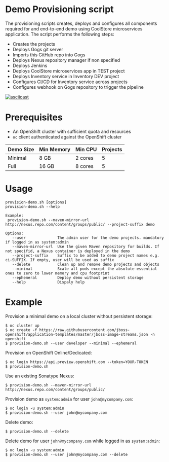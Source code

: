Demo Provisioning script
======================
The provisioning scripts creates, deploys and configures all components required for
and end-to-end demo using CoolStore microservices application. The script performs the following
steps:
* Creates the projects
* Deploys Gogs git server
* Imports this GitHub repo into Gogs
* Deploys Nexus repository manager if non specified
* Deploys Jenkins
* Deploys CoolStore microservices app in TEST project
* Deploys Inventory service in Inventory DEV project
* Configures CI/CD for Inventory service across projects
* Configures webhook on Gogs repository to trigger the pipeline

[![asciicast](https://asciinema.org/a/103399.png)](https://asciinema.org/a/103399)

Prerequisites
============
* An OpenShift cluster with sufficient quota and resources
* `oc` client authenticated against the OpenShift cluster

| Demo Size | Min Memory | Min CPU | Projects |
|-----------|------------|---------|----------|
| Minimal   | 8 GB       | 2 cores | 5        |
| Full      | 16 GB      | 8 cores | 5        |


Usage
============
```
provision-demo.sh [options]
provision-demo.sh --help

Example:
 provision-demo.sh --maven-mirror-url http://nexus.repo.com/content/groups/public/ --project-suffix demo

Options:
   --user              The admin user for the demo projects. mandatory if logged in as system:admin
   --maven-mirror-url  Use the given Maven repository for builds. If not specifid, a Nexus container is deployed in the demo
   --project-suffix    Suffix to be added to demo project names e.g. ci-SUFFIX. If empty, user will be used as suffix
   --delete            Clean up and remove demo projects and objects
   --minimal           Scale all pods except the absolute essential ones to zero to lower memory and cpu footprint
   --ephemeral         Deploy demo without persistent storage
   --help              Dispaly help
```

Example
============
Provision a minimal demo on a local cluster without persistent storage:
```
$ oc cluster up 
$ oc create -f https://raw.githubusercontent.com/jboss-openshift/application-templates/master/jboss-image-streams.json -n openshift
$ provision-demo.sh --user developer --minimal --ephemeral
```

Provision on OpenShift Online/Dedicated:
```
$ oc login https://api.preview.openshift.com --token=YOUR-TOKEN
$ provision-demo.sh 
```

Use an existing Sonatype Nexus:
```
$ provision-demo.sh --maven-mirror-url http://nexus.repo.com/content/groups/public/
```

Provision demo as ```system:admin``` for user ```john@mycompany.com```:
```
$ oc login -u system:admin
$ provision-demo.sh --user john@mycompany.com
```

Delete demo:
```
$ provision-demo.sh --delete
```

Delete demo for user ```john@mycompany.com``` while logged in as ```system:admin```:
```
$ oc login -u system:admin
$ provision-demo.sh --user john@mycompany.com --delete
```
